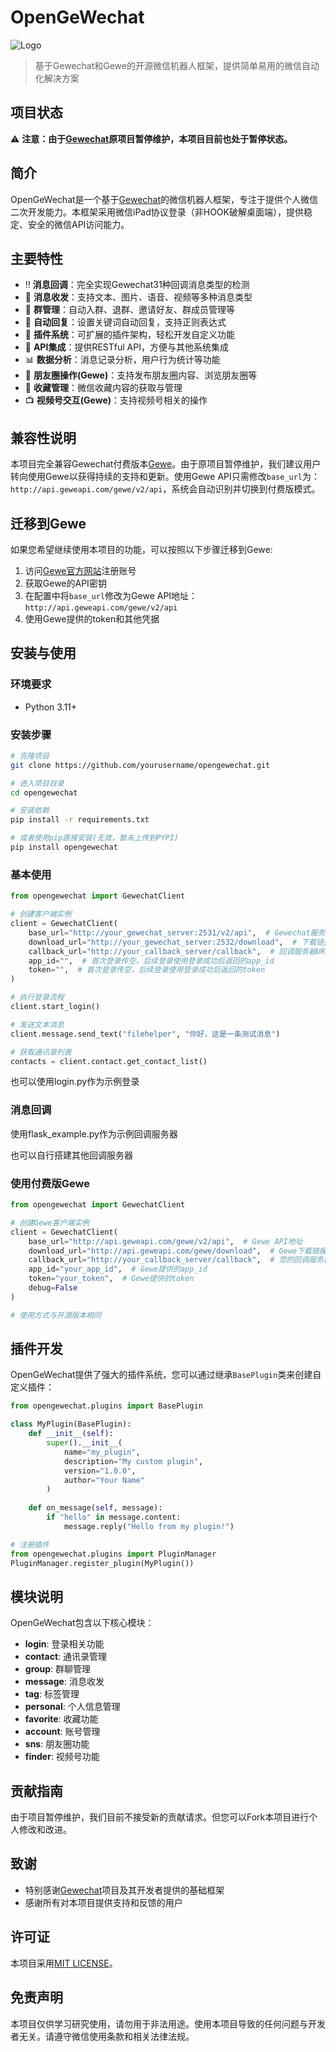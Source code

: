 # OpenGeWechat

![Logo](https://github.com/Devo919/Gewechat/raw/main/logo.png)

> 基于Gewechat和Gewe的开源微信机器人框架，提供简单易用的微信自动化解决方案

## 项目状态

⚠️ **注意：由于[Gewechat](https://github.com/Devo919/Gewechat)原项目暂停维护，本项目目前也处于暂停状态。**

## 简介

OpenGeWechat是一个基于[Gewechat](https://github.com/Devo919/Gewechat)的微信机器人框架，专注于提供个人微信二次开发能力。本框架采用微信iPad协议登录（非HOOK破解桌面端），提供稳定、安全的微信API访问能力。

## 主要特性

- ‼️ **消息回调**：完全实现Gewechat31种回调消息类型的检测
- 💬 **消息收发**：支持文本、图片、语音、视频等多种消息类型
- 👥 **群管理**：自动入群、退群、邀请好友、群成员管理等
- 🤖 **自动回复**：设置关键词自动回复，支持正则表达式
- 🔌 **插件系统**：可扩展的插件架构，轻松开发自定义功能
- 🔄 **API集成**：提供RESTful API，方便与其他系统集成
- 📊 **数据分析**：消息记录分析，用户行为统计等功能
- 📱 **朋友圈操作(Gewe)**：支持发布朋友圈内容、浏览朋友圈等
- 💾 **收藏管理**：微信收藏内容的获取与管理
- 📺 **视频号交互(Gewe)**：支持视频号相关的操作

## 兼容性说明

本项目完全兼容Gewechat付费版本[Gewe](https://geweapi.com)。由于原项目暂停维护，我们建议用户转向使用Gewe以获得持续的支持和更新。使用Gewe API只需修改`base_url`为：`http://api.geweapi.com/gewe/v2/api`，系统会自动识别并切换到付费版模式。

## 迁移到Gewe

如果您希望继续使用本项目的功能，可以按照以下步骤迁移到Gewe:

1. 访问[Gewe官方网站](https://geweapi.com)注册账号
2. 获取Gewe的API密钥
3. 在配置中将`base_url`修改为Gewe API地址：`http://api.geweapi.com/gewe/v2/api`
4. 使用Gewe提供的token和其他凭据

## 安装与使用

### 环境要求

- Python 3.11+

### 安装步骤

```bash
# 克隆项目
git clone https://github.com/yourusername/opengewechat.git

# 进入项目目录
cd opengewechat

# 安装依赖
pip install -r requirements.txt

# 或者使用pip直接安装(无效，暂未上传到PYPI)
pip install opengewechat
```

### 基本使用

```python
from opengewechat import GewechatClient

# 创建客户端实例
client = GewechatClient(
    base_url="http://your_gewechat_server:2531/v2/api",  # Gewechat服务的基础URL
    download_url="http://your_gewechat_server:2532/download",  # 下载链接的基础URL
    callback_url="http://your_callback_server/callback",  # 回调服务器URL
    app_id="",  # 首次登录传空，后续登录使用登录成功后返回的app_id
    token="",  # 首次登录传空，后续登录使用登录成功后返回的token
)

# 执行登录流程
client.start_login()

# 发送文本消息
client.message.send_text("filehelper", "你好，这是一条测试消息")

# 获取通讯录列表
contacts = client.contact.get_contact_list()
```

也可以使用login.py作为示例登录

### 消息回调

使用flask_example.py作为示例回调服务器

也可以自行搭建其他回调服务器

### 使用付费版Gewe

```python
from opengewechat import GewechatClient

# 创建Gewe客户端实例
client = GewechatClient(
    base_url="http://api.geweapi.com/gewe/v2/api",  # Gewe API地址
    download_url="http://api.geweapi.com/gewe/download",  # Gewe下载链接
    callback_url="http://your_callback_server/callback",  # 您的回调服务器
    app_id="your_app_id",  # Gewe提供的app_id
    token="your_token",  # Gewe提供的token
    debug=False  
)

# 使用方式与开源版本相同
```

## 插件开发

OpenGeWechat提供了强大的插件系统，您可以通过继承`BasePlugin`类来创建自定义插件：

```python
from opengewechat.plugins import BasePlugin

class MyPlugin(BasePlugin):
    def __init__(self):
        super().__init__(
            name="my_plugin",
            description="My custom plugin",
            version="1.0.0",
            author="Your Name"
        )
    
    def on_message(self, message):
        if "hello" in message.content:
            message.reply("Hello from my plugin!")

# 注册插件
from opengewechat.plugins import PluginManager
PluginManager.register_plugin(MyPlugin())
```

## 模块说明

OpenGeWechat包含以下核心模块：

- **login**: 登录相关功能
- **contact**: 通讯录管理
- **group**: 群聊管理
- **message**: 消息收发
- **tag**: 标签管理
- **personal**: 个人信息管理
- **favorite**: 收藏功能
- **account**: 账号管理
- **sns**: 朋友圈功能
- **finder**: 视频号功能

## 贡献指南

由于项目暂停维护，我们目前不接受新的贡献请求。但您可以Fork本项目进行个人修改和改进。

## 致谢

- 特别感谢[Gewechat](https://github.com/Devo919/Gewechat)项目及其开发者提供的基础框架
- 感谢所有对本项目提供支持和反馈的用户

## 许可证

本项目采用[MIT LICENSE](LICENSE)。

## 免责声明

本项目仅供学习研究使用，请勿用于非法用途。使用本项目导致的任何问题与开发者无关。请遵守微信使用条款和相关法律法规。
